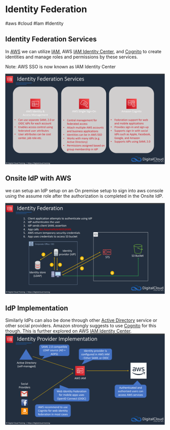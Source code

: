 # Identity Federation
#aws #cloud #Iam #Identity 

## Identity Federation Services
In [AWS](Cloud%20Computing/AWS/AWS.md) we can utilize [IAM](Cloud%20Computing/AWS/Security%20&%20Identity/IAM.md), AWS [IAM Identity Center](Cloud%20Computing/AWS/Security%20&%20Identity/IAM%20Identity%20Center.md), and [Cognito](Cloud%20Computing/AWS/Security%20&%20Identity/Cognito.md) to create identities and manage roles and permissions by these services.


Note: AWS SSO is now known as IAM Identity Center

![](Attachments/Pasted%20image%2020230306225306.png)


## Onsite IdP with AWS

we can setup an IdP setup on an On premise setup to sign into aws console using the assume role after the authorization is completed in the Onsite IdP.

![](Attachments/Pasted%20image%2020230306225854.png)


## IdP Implementation
Similarly IdPs can also be done through other [Active Directory](Cyber%20Security/Cloud%20Security/Active%20Directory.md) service or other social providers. Amazon strongly suggests to use [Cognito](Cloud%20Computing/AWS/Security%20&%20Identity/Cognito.md)
for this though. This is further explored on AWS [IAM Identity Center](Cloud%20Computing/AWS/Security%20&%20Identity/IAM%20Identity%20Center.md).
![](Attachments/Pasted%20image%2020230306230439.png)